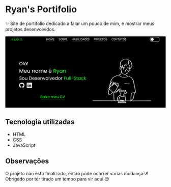 # Ryan's Portifolio

✨ Site de portifolio dedicado a falar um pouco de mim, e mostrar meus projetos desenvolvidos. 

[<img src="./assets/video/gif-projeto.gif" alt="gif da tela principal do portifolio">](url-que-deseja-abrir)

## Tecnologia utilizadas
- HTML
- CSS
- JavaScript

## Observações
O projeto não está finalizado, então pode ocorrer varias mudanças!! Obrigado por ter tirado um tempo para vir aqui 😊